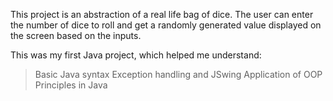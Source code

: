 This project is an abstraction of a real life bag of dice. The user can enter the number of dice to roll and get a randomly generated value displayed on the screen based on the inputs.

This was my first Java project, which helped me understand:
> Basic Java syntax
> Exception handling and JSwing
> Application of OOP Principles in Java
